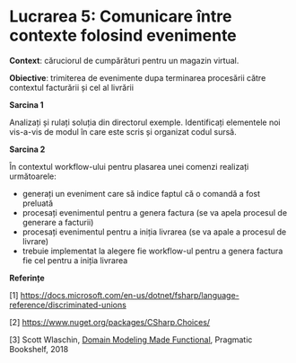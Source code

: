 # Lucrarea 5: Comunicare între contexte folosind evenimente

**Context**: căruciorul de cumpărături pentru un magazin virtual. 

**Obiective**: trimiterea de evenimente dupa terminarea procesării către contextul facturării și cel al livrării

**Sarcina 1**

Analizați și rulați soluția din directorul exemple. Identificați elementele noi vis-a-vis de modul în care este scris și organizat codul sursă.

**Sarcina 2**

În contextul workflow-ului pentru plasarea unei comenzi realizați următoarele:
* generați un eveniment care să indice faptul că o comandă a fost preluată
* procesați evenimentul pentru a genera factura (se va apela procesul de generare a facturii)
* procesați evenimentul pentru a iniția livrarea (se va apale a procesul de livrare)
* trebuie implementat la alegere fie workflow-ul pentru a genera factura fie cel pentru a iniția livrarea

**Referințe**

[1] https://docs.microsoft.com/en-us/dotnet/fsharp/language-reference/discriminated-unions 

[2] https://www.nuget.org/packages/CSharp.Choices/

[3] Scott Wlaschin, [Domain Modeling Made Functional](https://www.amazon.com/Domain-Modeling-Made-Functional-Domain-Driven-ebook/dp/B07B44BPFB/ref=sr_1_1?dchild=1&keywords=Domain+Modeling+Made+Functional&qid=1632338254&sr=8-1), Pragmatic Bookshelf, 2018  
